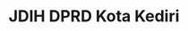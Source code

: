 ---
title: 'JDIH DPRD Kota Kediri'
image: '/assets/images/jdih.webp'
year: 2024
description: 'Web-based application for managing legal documents and news'
---
